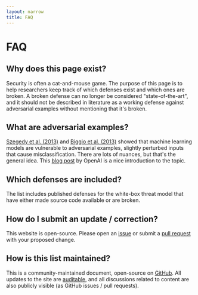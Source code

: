 ```yaml
---
layout: narrow
title: FAQ
---
```


# FAQ

## Why does this page exist?

Security is often a cat-and-mouse game. The purpose of this page is to help
researchers keep track of which defenses exist and which ones are broken. A
broken defense can no longer be considered "state-of-the-art", and it should
not be described in literature as a working defense against adversarial
examples without mentioning that it's broken.

## What are adversarial examples?

[Szegedy et al. (2013)](https://arxiv.org/abs/1312.6199) and [Biggio et al.
(2013)](https://arxiv.org/abs/1708.06131) showed that machine learning models
are vulnerable to adversarial examples, slightly perturbed inputs that cause
misclassification. There are lots of nuances, but that's the general idea. This
[blog post](https://blog.openai.com/adversarial-example-research/) by OpenAI is
a nice introduction to the topic.

## Which defenses are included?

The list includes published defenses for the white-box threat model that have
either made source code available or are broken.

## How do I submit an update / correction?

This website is open-source. Please open an
[issue](https://github.com/adversarial-defenses/adversarial-defenses.github.io/issues)
or submit a [pull
request](https://github.com/adversarial-defenses/adversarial-defenses.github.io/pulls)
with your proposed change.

## How is this list maintained?

This is a community-maintained document, open-source on
[GitHub](https://github.com/adversarial-defenses/adversarial-defenses.github.io).
All updates to the site are
[auditable](https://github.com/adversarial-defenses/adversarial-defenses.github.io/commits/master),
and all discussions related to content are also publicly visible (as GitHub
issues / pull requests).
